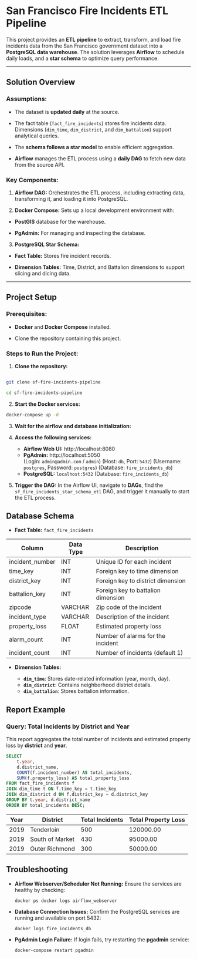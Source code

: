 
# San Francisco Fire Incidents ETL Pipeline
  
This project provides an **ETL pipeline** to extract, transform, and load fire incidents data from the San Francisco government dataset into a **PostgreSQL data warehouse**. The solution leverages **Airflow** to schedule daily loads, and a **star schema** to optimize query performance.

---

  
## Solution Overview

  

### Assumptions:

- The dataset is **updated daily** at the source.

- The fact table (`fact_fire_incidents`) stores fire incidents data. Dimensions (`dim_time`, `dim_district`, and `dim_battalion`) support analytical queries.

- The **schema follows a star model** to enable efficient aggregation.

-  **Airflow** manages the ETL process using a **daily DAG** to fetch new data from the source API.

  

### Key Components:

1.  **Airflow DAG:** Orchestrates the ETL process, including extracting data, transforming it, and loading it into PostgreSQL.

2.  **Docker Compose:** Sets up a local development environment with:

-  **PostGIS** database for the warehouse.

-  **PgAdmin:** For managing and inspecting the database.

3.  **PostgreSQL Star Schema:**

-  **Fact Table:** Stores fire incident records.

-  **Dimension Tables:** Time, District, and Battalion dimensions to support slicing and dicing data.

  

---

  

## Project Setup

  

### Prerequisites:

-  **Docker** and **Docker Compose** installed.

- Clone the repository containing this project.

  

### Steps to Run the Project:

1.  **Clone the repository:**

```bash

git clone sf-fire-incidents-pipeline

cd sf-fire-incidents-pipeline
```

2.  **Start the Docker services:**
```bash
docker-compose up -d
```
3.  **Wait for the airflow and database initialization:**
4.  **Access the following services:**
    
    -   **Airflow Web UI:** http://localhost:8080  
    -   **PgAdmin:** http://localhost:5050  
        (Login: `admin@admin.com` / `admin`)
        (Host: `db`,  Port: `5432`)
        (Username: `postgres`, Password: `postgres`)
        (Database: `fire_incidents_db`)
    -   **PostgreSQL:** `localhost:5432` (Database: `fire_incidents_db`)
4.  **Trigger the DAG:** In the Airflow UI, navigate to **DAGs**, find the `sf_fire_incidents_star_schema_etl` DAG, and trigger it manually to start the ETL process.

## **Database Schema**

-   **Fact Table:** `fact_fire_incidents`
   
| Column          | Data Type | Description                         |
|-----------------|-----------|-------------------------------------|
| incident_number | INT       | Unique ID for each incident         |
| time_key        | INT       | Foreign key to time dimension       |
| district_key    | INT       | Foreign key to district dimension   |
| battalion_key   | INT       | Foreign key to battalion dimension  |
| zipcode         | VARCHAR   | Zip code of the incident            |
| incident_type   | VARCHAR   | Description of the incident         |
| property_loss   | FLOAT     | Estimated property loss             |
| alarm_count     | INT       | Number of alarms for the incident   |
| incident_count  | INT       | Number of incidents (default 1)     |

    
-   **Dimension Tables:**
    
    -   **`dim_time`**: Stores date-related information (year, month, day).
    -   **`dim_district`**: Contains neighborhood district details.
    -   **`dim_battalion`**: Stores battalion information.

## **Report Example**

### **Query: Total Incidents by District and Year**

This report aggregates the total number of incidents and estimated property loss by **district** and **year**.

```sql
SELECT 
    t.year,
    d.district_name,
    COUNT(f.incident_number) AS total_incidents,
    SUM(f.property_loss) AS total_property_loss
FROM fact_fire_incidents f
JOIN dim_time t ON f.time_key = t.time_key
JOIN dim_district d ON f.district_key = d.district_key
GROUP BY t.year, d.district_name
ORDER BY total_incidents DESC;
```

| Year| District       | Total Incidents | Total Property Loss
|-----|----------------|-----------------| --------------------|
|2019 |Tenderloin      | 500             | 120000.00           |
|2019 |South of Market | 430             | 95000.00            |
|2019 |Outer Richmond  | 300             | 50000.00            |

## **Troubleshooting**

-   **Airflow Webserver/Scheduler Not Running:** Ensure the services are healthy by checking:
           
    `docker ps
    docker logs airflow_webserver` 
    
-   **Database Connection Issues:** Confirm the PostgreSQL services are running and available on port 5432:
            
    `docker logs fire_incidents_db` 
    
-   **PgAdmin Login Failure:** If login fails, try restarting the **pgadmin** service:
            
    `docker-compose restart pgadmin` 
    